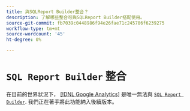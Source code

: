 ```yaml
---
title: 與SQLReport Builder整合？
description: 了解哪些整合可與SQLReport Builder搭配使用。
source-git-commit: fb7039c0448986f94e26fae71c245706f6239275
workflow-type: tm+mt
source-wordcount: '45'
ht-degree: 0%

---
```


# `SQL Report Builder` 整合

在目前的世界狀況下， [[!DNL Google Analytics]](../importing-data/integrations/google-analytics.md) 是唯一無法與 [`SQL Report Builder`](../dev-reports/sql-rpt-bldr.md). 我們正在著手將此功能納入後續版本。

